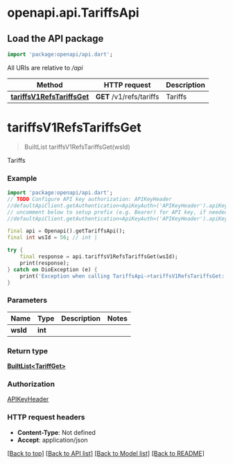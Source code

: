 # openapi.api.TariffsApi

## Load the API package
```dart
import 'package:openapi/api.dart';
```

All URIs are relative to */api*

Method | HTTP request | Description
------------- | ------------- | -------------
[**tariffsV1RefsTariffsGet**](TariffsApi.md#tariffsv1refstariffsget) | **GET** /v1/refs/tariffs | Tariffs


# **tariffsV1RefsTariffsGet**
> BuiltList<TariffGet> tariffsV1RefsTariffsGet(wsId)

Tariffs

### Example
```dart
import 'package:openapi/api.dart';
// TODO Configure API key authorization: APIKeyHeader
//defaultApiClient.getAuthentication<ApiKeyAuth>('APIKeyHeader').apiKey = 'YOUR_API_KEY';
// uncomment below to setup prefix (e.g. Bearer) for API key, if needed
//defaultApiClient.getAuthentication<ApiKeyAuth>('APIKeyHeader').apiKeyPrefix = 'Bearer';

final api = Openapi().getTariffsApi();
final int wsId = 56; // int | 

try {
    final response = api.tariffsV1RefsTariffsGet(wsId);
    print(response);
} catch on DioException (e) {
    print('Exception when calling TariffsApi->tariffsV1RefsTariffsGet: $e\n');
}
```

### Parameters

Name | Type | Description  | Notes
------------- | ------------- | ------------- | -------------
 **wsId** | **int**|  | 

### Return type

[**BuiltList&lt;TariffGet&gt;**](TariffGet.md)

### Authorization

[APIKeyHeader](../README.md#APIKeyHeader)

### HTTP request headers

 - **Content-Type**: Not defined
 - **Accept**: application/json

[[Back to top]](#) [[Back to API list]](../README.md#documentation-for-api-endpoints) [[Back to Model list]](../README.md#documentation-for-models) [[Back to README]](../README.md)

